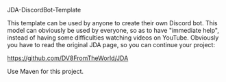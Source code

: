 JDA-DiscordBot-Template

This template can be used by anyone to create their own Discord bot. 
This model can obviously be used by everyone, so as to have "immediate help", instead of having some difficulties watching videos on YouTube.
Obviously you have to read the original JDA page, so you can continue your project:

https://github.com/DV8FromTheWorld/JDA

Use Maven for this project.
